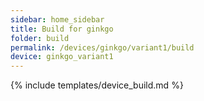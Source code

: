 ```yaml
---
sidebar: home_sidebar
title: Build for ginkgo
folder: build
permalink: /devices/ginkgo/variant1/build
device: ginkgo_variant1
---
```

{% include templates/device_build.md %}

